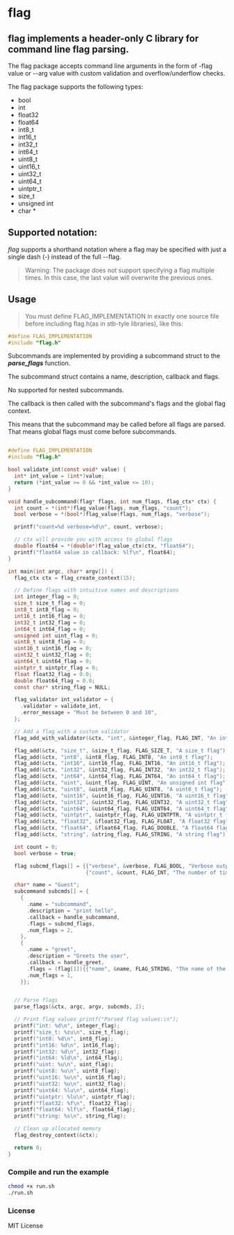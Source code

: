 # flag

## flag implements a header-only C library for command line flag parsing.

The flag package accepts command line arguments in the form of -flag value or --arg value with custom validation and overflow/underflow checks.

The flag package supports the following types:

- bool
- int
- float32
- float64
- int8_t
- int16_t
- int32_t
- int64_t
- uint8_t
- uint16_t
- uint32_t
- uint64_t
- uintptr_t
- size_t
- unsigned int
- char \*

## Supported notation:

_flag_ supports a shorthand notation where a
flag may be specified with just a single dash (-) instead of the full --flag.

> Warning: The package does not support specifying a flag multiple times. In this case, the last value will overwrite the previous ones.

## Usage

> You must define FLAG_IMPLEMENTATION in exactly one source file before including flag.h(as in stb-tyle libraries), like this:

```c
#define FLAG_IMPLEMENTATION
#include "flag.h"
```

Subcommands are implemented by
providing a subcommand struct to the **_parse_flags_** function.

The subcommand struct contains a name, description, callback and flags.

No supported for nested subcommands.

The callback is then called
with the subcommand's flags and the global flag context.

This means that the subcommand may be called before all flags are parsed.
That means global flags must come before subcommands.

```c

#define FLAG_IMPLEMENTATION
#include "flag.h"

bool validate_int(const void* value) {
  int* int_value = (int*)value;
  return (*int_value >= 0 && *int_value <= 10);
}

void handle_subcommand(flag* flags, int num_flags, flag_ctx* ctx) {
  int count = *(int*)flag_value(flags, num_flags, "count");
  bool verbose = *(bool*)flag_value(flags, num_flags, "verbose");

  printf("count=%d verbose=%d\n", count, verbose);

  // ctx will provide you with access to global flags
  double float64 = *(double*)flag_value_ctx(ctx, "float64");
  printf("float64 value in callback: %lf\n", float64);
}

int main(int argc, char* argv[]) {
  flag_ctx ctx = flag_create_context(15);

  // Define flags with intuitive names and descriptions
  int integer_flag = 0;
  size_t size_t_flag = 0;
  int8_t int8_flag = 0;
  int16_t int16_flag = 0;
  int32_t int32_flag = 0;
  int64_t int64_flag = 0;
  unsigned int uint_flag = 0;
  uint8_t uint8_flag = 0;
  uint16_t uint16_flag = 0;
  uint32_t uint32_flag = 0;
  uint64_t uint64_flag = 0;
  uintptr_t uintptr_flag = 0;
  float float32_flag = 0.0;
  double float64_flag = 0.0;
  const char* string_flag = NULL;

  flag_validator int_validator = {
    .validator = validate_int,
    .error_message = "Must be between 0 and 10",
  };

  // Add a flag with a custom validator
  flag_add_with_validator(&ctx, "int", &integer_flag, FLAG_INT, "An integer flag", &int_validator);

  flag_add(&ctx, "size_t", &size_t_flag, FLAG_SIZE_T, "A size_t flag");
  flag_add(&ctx, "int8", &int8_flag, FLAG_INT8, "An int8_t flag");
  flag_add(&ctx, "int16", &int16_flag, FLAG_INT16, "An int16_t flag");
  flag_add(&ctx, "int32", &int32_flag, FLAG_INT32, "An int32_t flag");
  flag_add(&ctx, "int64", &int64_flag, FLAG_INT64, "An int64_t flag");
  flag_add(&ctx, "uint", &uint_flag, FLAG_UINT, "An unsigned int flag");
  flag_add(&ctx, "uint8", &uint8_flag, FLAG_UINT8, "A uint8_t flag");
  flag_add(&ctx, "uint16", &uint16_flag, FLAG_UINT16, "A uint16_t flag");
  flag_add(&ctx, "uint32", &uint32_flag, FLAG_UINT32, "A uint32_t flag");
  flag_add(&ctx, "uint64", &uint64_flag, FLAG_UINT64, "A uint64_t flag");
  flag_add(&ctx, "uintptr", &uintptr_flag, FLAG_UINTPTR, "A uintptr_t flag");
  flag_add(&ctx, "float32", &float32_flag, FLAG_FLOAT, "A float32 flag");
  flag_add(&ctx, "float64", &float64_flag, FLAG_DOUBLE, "A float64 flag");
  flag_add(&ctx, "string", &string_flag, FLAG_STRING, "A string flag");

  int count = 0;
  bool verbose = true;

  flag subcmd_flags[] = {{"verbose", &verbose, FLAG_BOOL, "Verbose output"},
                         {"count", &count, FLAG_INT, "The number of times to print"}};

  char* name = "Guest";
  subcommand subcmds[] = {
    {
      .name = "subcommand",
      .description = "print hello",
      .callback = handle_subcommand,
      .flags = subcmd_flags,
      .num_flags = 2,
    },
    {
      .name = "greet",
      .description = "Greets the user",
      .callback = handle_greet,
      .flags = (flag[1]){{"name", &name, FLAG_STRING, "The name of the user"}},
      .num_flags = 1,
    }};


  // Parse flags
  parse_flags(&ctx, argc, argv, subcmds, 2);

  // Print flag values printf("Parsed flag values:\n");
  printf("int: %d\n", integer_flag);
  printf("size_t: %zu\n", size_t_flag);
  printf("int8: %d\n", int8_flag);
  printf("int16: %d\n", int16_flag);
  printf("int32: %d\n", int32_flag);
  printf("int64: %ld\n", int64_flag);
  printf("uint: %u\n", uint_flag);
  printf("uint8: %u\n", uint8_flag);
  printf("uint16: %u\n", uint16_flag);
  printf("uint32: %u\n", uint32_flag);
  printf("uint64: %lu\n", uint64_flag);
  printf("uintptr: %lu\n", uintptr_flag);
  printf("float32: %f\n", float32_flag);
  printf("float64: %lf\n", float64_flag);
  printf("string: %s\n", string_flag);

  // Clean up allocated memory
  flag_destroy_context(&ctx);

  return 0;
}

```

### Compile and run the example

```bash
chmod +x run.sh
./run.sh
```

### License

MIT License
